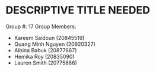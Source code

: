 # DESCRIPTIVE TITLE NEEDED

Group #: 17
Group Members: 
- Kareem Saidoun (20845519)
- Quang Minh Nguyen (20920327)
- Albina Babuk (20877867)
- Hemika Roy (20835090)
- Lauren Smith (20775886)
